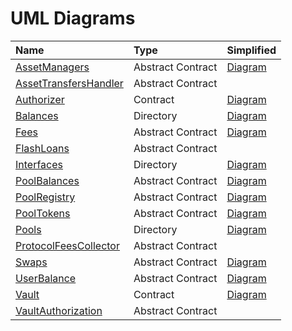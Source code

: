# UML Diagrams

| Name | Type | Simplified |
| :--- | :--- | :--- |
| [AssetManagers](https://drive.google.com/file/d/1APxTuzAuGTAD0e_AdHJKK24o98d3ghsB/view?usp=sharing) | Abstract Contract | [Diagram](https://drive.google.com/file/d/1QyDpuwAxTFPMHHV2SnSWyInmFxqXqYCS/view?usp=sharing) |
| [AssetTransfersHandler](https://drive.google.com/file/d/1yCv8UgfqnQUX5SkISHoXCX8239OsIXCX/view?usp=sharing) | Abstract Contract |  |
| [Authorizer](https://drive.google.com/file/d/1webM_w6tV30qFk0zxhiRBb7ujcetNhHd/view?usp=sharing) | Contract | [Diagram](https://drive.google.com/file/d/1SwAD3fvPxwcZNt-qIs4D0UBrzMLFh79H/view?usp=sharing) |
| [Balances](https://drive.google.com/file/d/1OA2XI2JmUJzIxnmgD9MnOdEIvKGnrV0K/view?usp=sharing) | Directory | [Diagram](https://drive.google.com/file/d/1SwAD3fvPxwcZNt-qIs4D0UBrzMLFh79H/view?usp=sharing) |
| [Fees](https://drive.google.com/file/d/170V8w0sPqyt_oRsoPvD8-xt0BQlrnDwK/view?usp=sharing) | Abstract Contract | [Diagram](https://drive.google.com/file/d/1PpB6VCVnQS7aE3QeIgVxThUSIvOug3RP/view?usp=sharing) |
| [FlashLoans](https://drive.google.com/file/d/1NsddcFLPyvcdwobDtPXw6frr--ZvN9JU/view?usp=sharing) | Abstract Contract |  |
| [Interfaces](https://drive.google.com/file/d/19NJL6RE6PAld1s9z7L1QBEyJfx6DezRA/view?usp=sharing) | Directory | [Diagram](https://drive.google.com/file/d/103B8b3sFERF1n6QTHOLkhUJ2WtGR5k-D/view?usp=sharing) |
| [PoolBalances](https://drive.google.com/file/d/1krHNvCa4d_WqftwLC-wcJZWgSQNMi24G/view?usp=sharing) | Abstract Contract | [Diagram](https://drive.google.com/file/d/1AbWvvy9hS9_Pw4w6x0QT5G1tLHXIY5ky/view?usp=sharing) |
| [PoolRegistry](https://drive.google.com/file/d/1U7hc_siZ6_eKU_CJPxVVXXoMB0eOF8vB/view?usp=sharing) | Abstract Contract | [Diagram](https://drive.google.com/file/d/1kLJSPNGqorc6jj8q2KXyV5QsWg8zegy0/view?usp=sharing) |
| [PoolTokens](https://drive.google.com/file/d/1HFTWdXLez_fbHs5zOOzB9ph9oukDyAnG/view?usp=sharing) | Abstract Contract | [Diagram](https://drive.google.com/file/d/1CNowTDzjUYOt1vW7Ueu-8dyb97GTszZl/view?usp=sharing) |
| [Pools](https://drive.google.com/file/d/1jJYTKFkJv_My0wm_DC4e7HKPGjqnQpv0/view?usp=sharing) | Directory | [Diagram](https://drive.google.com/file/d/1PNiYEZuIDfFvUPChB9MSnzwIkZ5aeEJS/view?usp=sharing) |
| [ProtocolFeesCollector](https://drive.google.com/file/d/1262iB1iYoO6S9XCMy2pbWw8GYwF3HoN-/view?usp=sharing) | Abstract Contract |  |
| [Swaps](https://drive.google.com/file/d/1OuW0FE4hEZTbRzvOiQlPX03vwKhNBNfW/view?usp=sharing) | Abstract Contract | [Diagram](https://drive.google.com/file/d/19pMq1LU05aST-CLuweaZVD2oG4-oQp1C/view?usp=sharing) |
| [UserBalance](https://drive.google.com/file/d/1Yc1LXDAvVm-HfRUYXxdu1sxyU3vM87ua/view?usp=sharing) | Abstract Contract | [Diagram](https://drive.google.com/file/d/1itUdj_E3_8QxxPd4uDjq0AtQAPnMiMKh/view?usp=sharing) |
| [Vault](https://drive.google.com/file/d/1P4syKeEN0OO00tU-2CUG7mrp9p9Mr_r3/view?usp=sharing) | Contract | [Diagram](https://drive.google.com/file/d/1G5Tgg5mRyrm8PDZCQcj3Mlneb8N6mUyM/view?usp=sharing) |
| [VaultAuthorization](https://drive.google.com/file/d/1EvmdgH6oLjvbpOA-N8l-OqoPNaD4_6_w/view?usp=sharing) | Abstract Contract |  |

